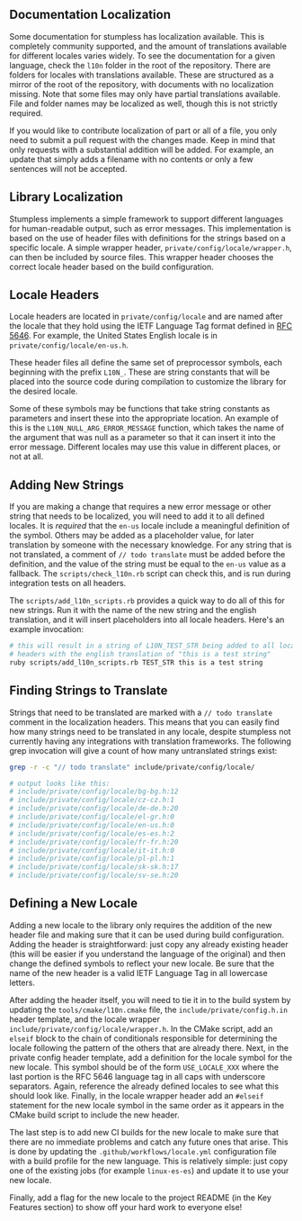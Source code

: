 ## Documentation Localization
Some documentation for stumpless has localization available. This is completely
community supported, and the amount of translations available for different
locales varies widely. To see the documentation for a given language, check the
`l10n` folder in the root of the repository. There are folders for locales with
translations available. These are structured as a mirror of the root of the
repository, with documents with no localization missing. Note that some
files may only have partial translations available. File and folder names may
be localized as well, though this is not strictly required.

If you would like to contribute localization of part or all of a file, you
only need to submit a pull request with the changes made. Keep in mind that
only requests with a substantial addition will be added. For example, an update
that simply adds a filename with no contents or only a few sentences will not
be accepted.


## Library Localization
Stumpless implements a simple framework to support different languages for
human-readable output, such as error messages. This implementation is based on
the use of header files with definitions for the strings based on a specific
locale. A simple wrapper header, `private/config/locale/wrapper.h`, can then
be included by source files. This wrapper header chooses the correct locale
header based on the build configuration.


## Locale Headers
Locale headers are located in `private/config/locale` and are named after the
locale that they hold using the IETF Language Tag format defined in
[RFC 5646](https://tools.ietf.org/html/rfc5646). For example, the United
States English locale is in `private/config/locale/en-us.h`.

These header files all define the same set of preprocessor symbols, each
beginning with the prefix `L10N_`. These are string constants that will be
placed into the source code during compilation to customize the library for
the desired locale.

Some of these symbols may be functions that take string constants as
parameters and insert these into the appropriate location. An example of this
is the `L10N_NULL_ARG_ERROR_MESSAGE` function, which takes the name of the
argument that was null as a parameter so that it can insert it into the error
message. Different locales may use this value in different places, or not at
all.


## Adding New Strings
If you are making a change that requires a new error message or other string
that needs to be localized, you will need to add it to all defined locales. It
is _required_ that the `en-us` locale include a meaningful definition of the
symbol. Others may be added as a placeholder value, for later translation by
someone with the necessary knowledge. For any string that is not translated,
a comment of `// todo translate` must be added before the definition, and the
value of the string must be equal to the `en-us` value as a fallback. The
`scripts/check_l10n.rb` script can check this, and is run during integration
tests on all headers.

The `scripts/add_l10n_scripts.rb` provides a quick way to do all of this for new
strings. Run it with the name of the new string and the english translation,
and it will insert placeholders into all locale headers. Here's an example
invocation:

```sh
# this will result in a string of L10N_TEST_STR being added to all locale
# headers with the english translation of "this is a test string"
ruby scripts/add_l10n_scripts.rb TEST_STR this is a test string
```


## Finding Strings to Translate
Strings that need to be translated are marked with a `// todo translate` comment
in the localization headers. This means that you can easily find how many
strings need to be translated in any locale, despite stumpless not currently
having any integrations with translation frameworks. The following grep
invocation will give a count of how many untranslated strings exist:

```sh
grep -r -c "// todo translate" include/private/config/locale/

# output looks like this:
# include/private/config/locale/bg-bg.h:12
# include/private/config/locale/cz-cz.h:1
# include/private/config/locale/de-de.h:20
# include/private/config/locale/el-gr.h:0
# include/private/config/locale/en-us.h:0
# include/private/config/locale/es-es.h:2
# include/private/config/locale/fr-fr.h:20
# include/private/config/locale/it-it.h:0
# include/private/config/locale/pl-pl.h:1
# include/private/config/locale/sk-sk.h:17
# include/private/config/locale/sv-se.h:20
```


## Defining a New Locale
Adding a new locale to the library only requires the addition of the new header
file and making sure that it can be used during build configuration. Adding
the header is straightforward: just copy any already existing header (this will
be easier if you understand the language of the original) and then change the
defined symbols to reflect your new locale. Be sure that the name of the new
header is a valid IETF Language Tag in all lowercase letters.

After adding the header itself, you will need to tie it in to the build system
by updating the `tools/cmake/l10n.cmake` file, the `include/private/config.h.in`
header template, and the locale wrapper
`include/private/config/locale/wrapper.h`. In the CMake script, add an `elseif`
block to the chain of conditionals responsible for determining the locale
following the pattern of the others that are already there. Next, in the private
config header template, add a definition for the locale symbol for the new
locale. This symbol should be of the form `USE_LOCALE_XXX` where the last
portion is the RFC 5646 language tag in all caps with underscore separators.
Again, reference the already defined locales to see what this should look like.
Finally, in the locale wrapper header add an `#elseif` statement for the new
locale symbol in the same order as it appears in the CMake build script to
include the new header.

The last step is to add new CI builds for the new locale to make sure that
there are no immediate problems and catch any future ones that arise. This is
done by updating the `.github/workflows/locale.yml` configuration file with a
build profile for the new language. This is relatively simple: just copy one of
the existing jobs (for example `linux-es-es`) and update it to use your new
locale.

Finally, add a flag for the new locale to the project README (in the Key
Features section) to show off your hard work to everyone else!
